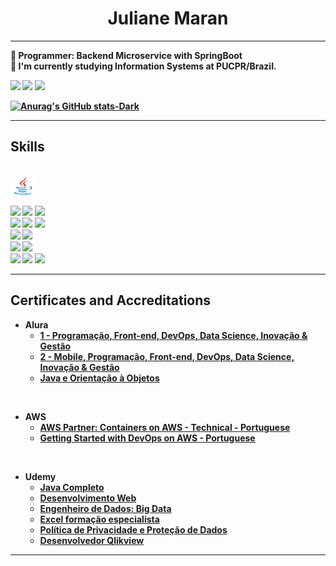 <h1 align="center"><b> Juliane Maran <b></h1>  

<hr>

:office: Programmer: Backend Microservice with SpringBoot   
:school: I'm currently studying Information Systems at PUCPR/Brazil.   
    
[![](https://img.shields.io/badge/Gmail-D14836?style=for-the-badge&logo=gmail&logoColor=white)](julianemaran@gamil.com)
[![](https://img.shields.io/badge/LinkedIn-0077B5?style=for-the-badge&logo=linkedin&logoColor=white)](https://www.linkedin.com/in/juliane-maran-168b73133)
[![](https://img.shields.io/badge/GitHub-100000?style=for-the-badge&logo=github&logoColor=white)](https://github.com/JulianeMaran32)
    
[![Anurag's GitHub stats-Dark](https://github-readme-stats.vercel.app/api?username=JulianeMaran32&show_icons=true&theme=synthwave#gh-dark-mode-only)](https://github.com/anuraghazra/github-readme-stats#gh-dark-mode-only)
       
<hr>

<h2>Skills</h2> 
    
<div style="display: inline_block"> <br>
    <img align="center" height="30" width="40" src="https://raw.githubusercontent.com/devicons/devicon/master/icons/java/java-original.svg"> <br> <br>
    <img src="https://img.shields.io/badge/Node.js-43853D?style=for-the-badge&logo=node.js&logoColor=white" /> 
    <img src="https://img.shields.io/badge/Python-14354C?style=for-the-badge&logo=python&logoColor=white" />      
    <img src="https://img.shields.io/badge/JavaScript-F7DF1E?style=for-the-badge&logo=javascript&logoColor=black" /> <br> 
    <img src="https://img.shields.io/badge/TypeScript-007ACC?style=for-the-badge&logo=typescript&logoColor=white" /> 
    <img src="https://img.shields.io/badge/HTML5-E34F26?style=for-the-badge&logo=html5&logoColor=white" />   
    <img src="https://img.shields.io/badge/CSS3-1572B6?style=for-the-badge&logo=css3&logoColor=white" /> <br> 
    <img src="https://img.shields.io/badge/Spring-6DB33F?style=for-the-badge&logo=spring&logoColor=white" />  
    <img src="https://img.shields.io/badge/Angular-DD0031?style=for-the-badge&logo=angular&logoColor=white" /> <br> 
    <img src="https://img.shields.io/badge/MySQL-00000F?style=for-the-badge&logo=mysql&logoColor=white" />  
    <img src="https://img.shields.io/badge/MongoDB-4EA94B?style=for-the-badge&logo=mongodb&logoColor=white" /> <br> 
    <img src="https://img.shields.io/badge/Docker-2496ED?style=for-the-badge&logo=docker&logoColor=white" />   
    <img src="https://img.shields.io/badge/Kubernetes-326DE6?style=for-the-badge&logo=kubernetes&logoColor=white" />  
    <img src="https://img.shields.io/badge/Git-E34F26?style=for-the-badge&logo=git&logoColor=white" />
</div>   

<hr>

<h2>Certificates and Accreditations</h2>

- Alura     
  - [1 - Programação, Front-end, DevOps, Data Science, Inovação & Gestão](./certificados/alura-certificado-de-conclusao-01.pdf)   
  - [2 - Mobile, Programação, Front-end, DevOps, Data Science, Inovação & Gestão](./certificados/alura-certificado-de-conclusao-02.pdf)  
  - [Java e Orientação à Objetos](./certificados/java-e-orientacao-a-objetos.pdf)  

<br>  

- AWS   
  - [AWS Partner: Containers on AWS - Technical - Portuguese](./certificados/AWS_Partner_Container_on_AWS.pdf)   
  - [Getting Started with DevOps on AWS - Portuguese](./certificados/Getting-started-with-DevOps-on-AWS-PT.pdf)  

<br>

- Udemy   
  - [Java Completo](./certificados/java-2022-completo.jpg)    
  - [Desenvolvimento Web](./certificados/desenvolvimento-web-completo.jpg)    
  - [Engenheiro de Dados: Big Data](./certificados/formacao-engenheiro-de-dados-domine-big-data.jpg)   
  - [Excel formação especialista](./certificados/excel-especialista.jpg)   
  - [Política de Privacidade e Proteção de Dados](./certificados/criando-uma-politica-de-privacidade-e-protecao-de-dados.jpg)     
  - [Desenvolvedor Qlikview](./certificados/desenvolvedor-qlikview-do-zero.jpg) 


<hr>

 
    
    
